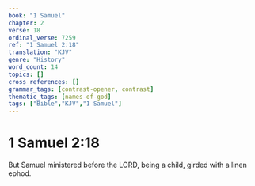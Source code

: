 ```yaml
---
book: "1 Samuel"
chapter: 2
verse: 18
ordinal_verse: 7259
ref: "1 Samuel 2:18"
translation: "KJV"
genre: "History"
word_count: 14
topics: []
cross_references: []
grammar_tags: [contrast-opener, contrast]
thematic_tags: [names-of-god]
tags: ["Bible","KJV","1 Samuel"]
---
```


# 1 Samuel 2:18

But Samuel ministered before the LORD, being a child, girded with a linen ephod.
